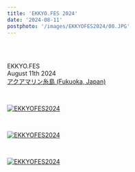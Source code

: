 ```yaml
---
title: 'EKKYO.FES 2024'
date: '2024-08-11'
postphoto: '/images/EKKYOFES2024/00.JPG'
---
```

<br>
<br>

EKKYO.FES<br>
August 11th 2024<br>
[アクアマリン糸島 (Fukuoka, Japan)](https://aquamarine-itoshima.owst.jp/)<br>

<br>

[![EKKYOFES2024](/images/EKKYOFES2024/00.JPG)](https://www.instagram.com/pokaryosy/) <br>

<br>

[![EKKYOFES2024](/images/EKKYOFES2024/01.png)](https://www.instagram.com/pokaryosy/) <br>

<br>

[![EKKYOFES2024](/images/EKKYOFES2024/02.JPG)](https://www.instagram.com/pokaryosy/) <br>

<br>


<br>
<br>
<!--
#h1
##h2
###h3
####h4
#####h5
######h6
- brabra is list
**bold text**
_Italic_ or *Italic*
-->

<br>